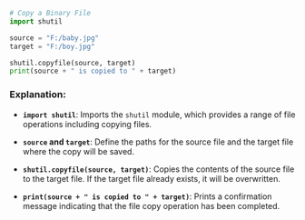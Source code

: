 
```python
# Copy a Binary File
import shutil

source = "F:/baby.jpg"
target = "F:/boy.jpg"

shutil.copyfile(source, target)
print(source + " is copied to " + target)
```

### Explanation:
- **`import shutil`**: Imports the `shutil` module, which provides a range of file operations including copying files.

- **`source` and `target`**: Define the paths for the source file and the target file where the copy will be saved.

- **`shutil.copyfile(source, target)`**: Copies the contents of the source file to the target file. If the target file already exists, it will be overwritten.

- **`print(source + " is copied to " + target)`**: Prints a confirmation message indicating that the file copy operation has been completed.
